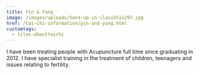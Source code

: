 ```yaml
---
title: Yin & Yang
image: /images/uploads/hand-up-in-class551x297.jpg
href: /tai-chi-information/yin-and-yang.html
customtags:
  - tiles-abouttaichi
---
```


I have been treating people with Acupuncture full time since graduating in 2012.  I have specialist training in the treatment of children, teenagers and issues relating to fertility.